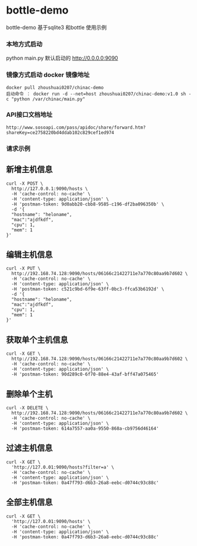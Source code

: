 # bottle-demo
bottle-demo 基于sqlite3 和bottle 使用示例



### 本地方式启动 ###
python main.py
默认启动的 http://0.0.0.0:9090


### 镜像方式启动 docker 镜像地址 ###
```
docker pull zhoushuai0207/chinac-demo
启动命令 ： docker run -d --net=host zhoushuai0207/chinac-demo:v1.0 sh -c "python /var/chinac/main.py"
```

### API接口文档地址 ###
```
http://www.sosoapi.com/pass/apidoc/share/forward.htm?shareKey=ce2758220bd4ddab102c829cef1ed974
```

### 请求示例 ###

## 新增主机信息
```
curl -X POST \
  http://127.0.0.1:9090/hosts \
  -H 'cache-control: no-cache' \
  -H 'content-type: application/json' \
  -H 'postman-token: 9d0abb20-cbb8-9585-c196-df2ba096350b' \
  -d '{
  "hostname": "heloname",
  "mac":"ajdfkdf",
  "cpu": 1,
  "mem": 1
}'
```

## 编辑主机信息

```
curl -X PUT \
  http://192.168.74.128:9090/hosts/06166c21422711e7a770c80aa9b7d602 \
  -H 'cache-control: no-cache' \
  -H 'content-type: application/json' \
  -H 'postman-token: c521c9bd-6f9e-63ff-0bc3-ffca53b6192d' \
  -d '{
  "hostname": "heloname",
  "mac":"ajdfkdf",
  "cpu": 1,
  "mem": 1
}'
```

## 获取单个主机信息
```
curl -X GET \
  http://192.168.74.128:9090/hosts/06166c21422711e7a770c80aa9b7d602 \
  -H 'cache-control: no-cache' \
  -H 'content-type: application/json' \
  -H 'postman-token: 90d289c0-6f70-88e4-43af-bff47a075465'
```


## 删除单个主机

```
curl -X DELETE \
  http://192.168.74.128:9090/hosts/06166c21422711e7a770c80aa9b7d602 \
  -H 'cache-control: no-cache' \
  -H 'content-type: application/json' \
  -H 'postman-token: 614a7557-aa0a-9550-868a-cb9756d46164'
```


## 过滤主机信息

```
curl -X GET \
  'http://127.0.01:9090/hosts?filter=a' \
  -H 'cache-control: no-cache' \
  -H 'content-type: application/json' \
  -H 'postman-token: 0a47f793-d6b3-26a8-eebc-d0744c93c88c'
```



## 全部主机信息

```
curl -X GET \
  'http://127.0.01:9090/hosts' \
  -H 'cache-control: no-cache' \
  -H 'content-type: application/json' \
  -H 'postman-token: 0a47f793-d6b3-26a8-eebc-d0744c93c88c'
```
